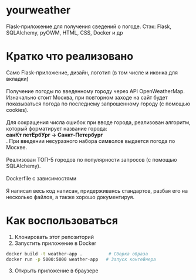# yourweather
Flask-приложение для получения сведений о погоде.
Стэк: Flask, SQLAlchemy, pyOWM, HTML, CSS, Docker и др

# Кратко что реализовано
Само Flask-приложение, дизайн, логотип (в том числе и иконка для вкладки)<br><br>
Получение погоды по введенному городу через API OpenWeatherMap. Изначально стоит Москва, при повторном заходе на сайт будет показываться погода по последнему запрошенному городу (с помощью cookies).<br><br>
Для сокращения числа ошибок при вводе города, реализован алгоритм, который форматирует название города:<br><b>санКт петЕрбУрг -> Санкт-Петербург</b><br>. При введении несуразного набора символов выдается погода по Москве.<br><br>
Реализован ТОП-5 городов по популярности запросов (с помощью SQLAlchemy).<br><br>
Dockerfile с зависимостями<br><br>
Я написал весь код написан, придерживаясь стандартов, разбая его на несколько файлов, а также хорошо документируя. <br>
# Как воспользоваться
1. Клонировать этот репозиторий
2. Запустить приложение в Docker
```bash
docker build -t weather-app .          # Сборка образа
docker run -p 5000:5000 weather-app   # Запуск контейнера
```
3. Открыть приложение в браузере
